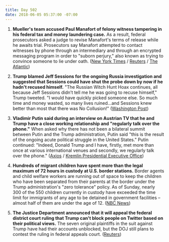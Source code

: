 ```yaml
---
title: Day 502
date: 2018-06-05 05:37:00 -07:00
---
```


1. **Mueller's team accused Paul Manafort of felony witness tampering in his federal tax and money laundering case.** As a result, federal prosecutors asked a judge to revise Manafort's terms of release while he awaits trial. Prosecutors say Manafort attempted to contact witnesses by phone through an intermediary and through an encrypted messaging program in order to "suborn perjury," also known as trying to convince someone to lie under oath. ([New York Times](https://www.nytimes.com/2018/06/04/us/politics/paul-manafort-mueller-witness-tampering.html) / [Reuters](https://www.reuters.com/article/us-usa-trump-russia-manafort/manafort-attempted-to-tamper-with-potential-witnesses-u-s-special-counsel-idUSKCN1J1043) / [The Atlantic](https://www.theatlantic.com/politics/archive/2018/06/paul-manafort-loses-his-cool/562034/))

2. **Trump blamed Jeff Sessions for the ongoing Russia investigation and suggested that Sessions could have shut the probe down by now if he hadn't recused himself.** "The Russian Witch Hunt Hoax continues, all because Jeff Sessions didn’t tell me he was going to recuse himself," Trump tweeted. "I would have quickly picked someone else. So much time and money wasted, so many lives ruined...and Sessions knew better than most that there was No Collusion!" ([Washington Post](https://www.washingtonpost.com/politics/trump-blames-sessions-for-russia-probe-suggests-he-could-have-shut-it-down/2018/06/05/19023474-68b2-11e8-bf8c-f9ed2e672adf_story.html?utm_term=.c864a0ba4a3b))

3. **Vladimir Putin said during an interview on Austrian TV that he and Trump have a close working relationship and "regularly talk over the phone."** When asked why there has not been a bilateral summit between Putin and the Trump administration, Putin said "this is the result of the ongoing acute political struggle in the United States." Putin continued: "Indeed, Donald Trump and I have, firstly, met more than once at various international venues and secondly, we regularly talk over the phone." ([Axios](https://www.axios.com/putin-brags-close-donald-trump-relationship-888b6bfa-bcb3-4a54-97c5-b5b7ba4a4882.html) / [Kremlin Presidential Executive Office](http://en.kremlin.ru/events/president/news/57675))

4. **Hundreds of migrant children have spent more than the legal maximum of 72 hours in custody at U.S. border stations.** Border agents and child welfare workers are running out of space to keep the children who have been separated from their parents at the border under the Trump administration's "zero tolerance" policy. As of Sunday, nearly 300 of the 550 children currently in custody have exceeded the time limit for immigrants of any age to be detained in government facilities – almost half of them are under the age of 12. ([NBC News](https://www.nbcnews.com/news/us-news/hundreds-migrant-kids-separated-parents-are-stuck-border-stations-n878696))

5. **The Justice Department announced that it will appeal the federal district court ruling that Trump can't block people on Twitter based on their political views.** The seven original plaintiffs in the suit against Trump have had their accounts unblocked, but the DOJ still plans to contest the ruling in federal appeals court. ([Reuters](https://www.reuters.com/article/us-usa-trump-twitter/u-s-appeals-ruling-that-trump-could-not-block-twitter-followers-idUSKCN1J1078))